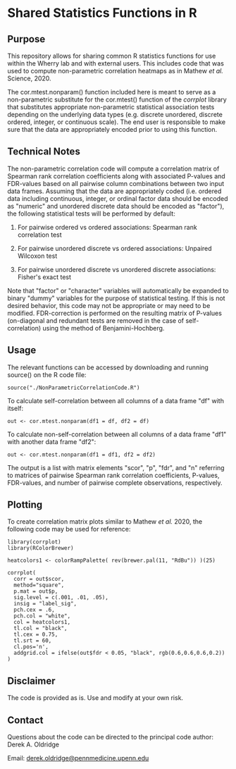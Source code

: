 # Shared Statistics Functions in R

## Purpose

This repository allows for sharing common R statistics functions for use within the Wherry lab and with external users. This includes code that was used to compute non-parametric correlation heatmaps as in Mathew *et al.* Science, 2020.

The cor.mtest.nonparam() function included here is meant to serve as a non-parametric substitute for the cor.mtest() function of the *corrplot* library that substitutes appropriate non-parametric statistical association tests depending on the underlying data types (e.g. discrete unordered, discrete ordered, integer, or continuous scale). The end user is responsible to make sure that the data are appropriately encoded prior to using this function.

## Technical Notes

The non-parametric correlation code will compute a correlation matrix of Spearman rank correlation coefficients along with associated P-values and FDR-values based on all pairwise column combinations between two input data frames. Assuming that the data are appropriately coded (i.e. ordered data including continuous, integer, or ordinal factor data should be encoded as "numeric" and unordered discrete data should be encoded as "factor"), the following statistical tests will be performed by default:

1. For pairwise ordered vs ordered associations: Spearman rank correlation test

2. For pairwise unordered discrete vs ordered associations: Unpaired Wilcoxon test

3. For pairwise unordered discrete vs unordered discrete associations: Fisher's exact test

Note that "factor" or "character" variables will automatically be expanded to binary "dummy" variables for the purpose of statistical testing. If this is not desired behavior, this code may not be appropriate or may need to be modified. FDR-correction is performed on the resulting matrix of P-values (on-diagonal and redundant tests are removed in the case of self-correlation) using the method of Benjamini-Hochberg.

## Usage

The relevant functions can be accessed by downloading and running source() on the R code file:

```{r}
source("./NonParametricCorrelationCode.R")
```

To calculate self-correlation between all columns of a data frame "df" with itself:

```{r}
out <- cor.mtest.nonparam(df1 = df, df2 = df)
```

To calculate non-self-correlation between all columns of a data frame "df1" with another data frame "df2":

```{r}
out <- cor.mtest.nonparam(df1 = df1, df2 = df2)
```

The output is a list with matrix elements "scor", "p", "fdr", and "n" referring to matrices of pairwise Spearman rank correlation coefficients, P-values, FDR-values, and number of pairwise complete observations, respectively.

## Plotting

To create correlation matrix plots similar to Mathew *et al.* 2020, the following code may be used for reference:

```{r}
library(corrplot)
library(RColorBrewer)

heatcolors1 <- colorRampPalette( rev(brewer.pal(11, "RdBu")) )(25)

corrplot(
  corr = out$scor,
  method="square",
  p.mat = out$p,
  sig.level = c(.001, .01, .05),
  insig = "label_sig",
  pch.cex = .6,
  pch.col = "white",
  col = heatcolors1,
  tl.col = "black",
  tl.cex = 0.75,
  tl.srt = 60,
  cl.pos='n',
  addgrid.col = ifelse(out$fdr < 0.05, "black", rgb(0.6,0.6,0.6,0.2))
)
```

## Disclaimer

The code is provided as is. Use and modify at your own risk.

## Contact

Questions about the code can be directed to the principal code author: Derek A. Oldridge

Email: derek.oldridge@pennmedicine.upenn.edu
